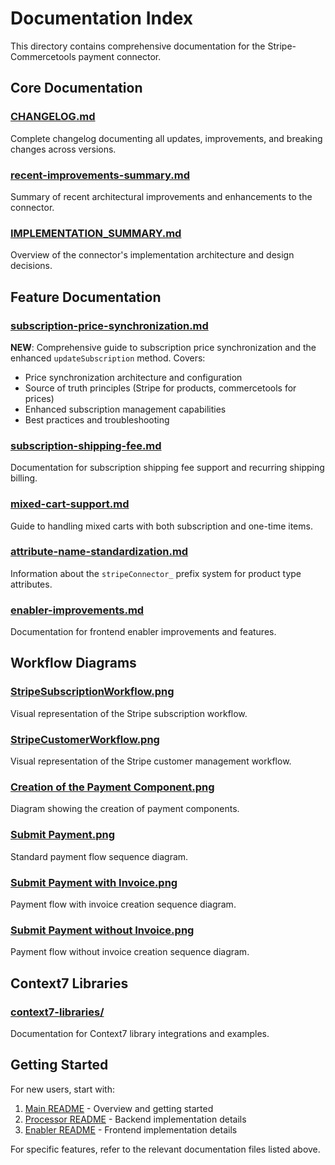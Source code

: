 # Documentation Index

This directory contains comprehensive documentation for the Stripe-Commercetools payment connector.

## Core Documentation

### [CHANGELOG.md](./CHANGELOG.md)
Complete changelog documenting all updates, improvements, and breaking changes across versions.

### [recent-improvements-summary.md](./recent-improvements-summary.md)
Summary of recent architectural improvements and enhancements to the connector.

### [IMPLEMENTATION_SUMMARY.md](./IMPLEMENTATION_SUMMARY.md)
Overview of the connector's implementation architecture and design decisions.

## Feature Documentation

### [subscription-price-synchronization.md](./subscription-price-synchronization.md)
**NEW**: Comprehensive guide to subscription price synchronization and the enhanced `updateSubscription` method. Covers:
- Price synchronization architecture and configuration
- Source of truth principles (Stripe for products, commercetools for prices)
- Enhanced subscription management capabilities
- Best practices and troubleshooting

### [subscription-shipping-fee.md](./subscription-shipping-fee.md)
Documentation for subscription shipping fee support and recurring shipping billing.

### [mixed-cart-support.md](./mixed-cart-support.md)
Guide to handling mixed carts with both subscription and one-time items.

### [attribute-name-standardization.md](./attribute-name-standardization.md)
Information about the `stripeConnector_` prefix system for product type attributes.

### [enabler-improvements.md](./enabler-improvements.md)
Documentation for frontend enabler improvements and features.

## Workflow Diagrams

### [StripeSubscriptionWorkflow.png](./StripeSubscriptionWorkflow.png)
Visual representation of the Stripe subscription workflow.

### [StripeCustomerWorkflow.png](./StripeCustomerWorkflow.png)
Visual representation of the Stripe customer management workflow.

### [Creation of the Payment Component.png](./Creation%20of%20the%20Payment%20Component.png)
Diagram showing the creation of payment components.

### [Submit Payment.png](./Submit%20Payment.png)
Standard payment flow sequence diagram.

### [Submit Payment with Invoice.png](./Submit%20Payment%20with%20Invoice.png)
Payment flow with invoice creation sequence diagram.

### [Submit Payment without Invoice.png](./Submit%20Payment%20without%20Invoice.png)
Payment flow without invoice creation sequence diagram.

## Context7 Libraries

### [context7-libraries/](./context7-libraries/)
Documentation for Context7 library integrations and examples.

## Getting Started

For new users, start with:
1. [Main README](../README.md) - Overview and getting started
2. [Processor README](../processor/README.md) - Backend implementation details
3. [Enabler README](../enabler/README.md) - Frontend implementation details

For specific features, refer to the relevant documentation files listed above.
